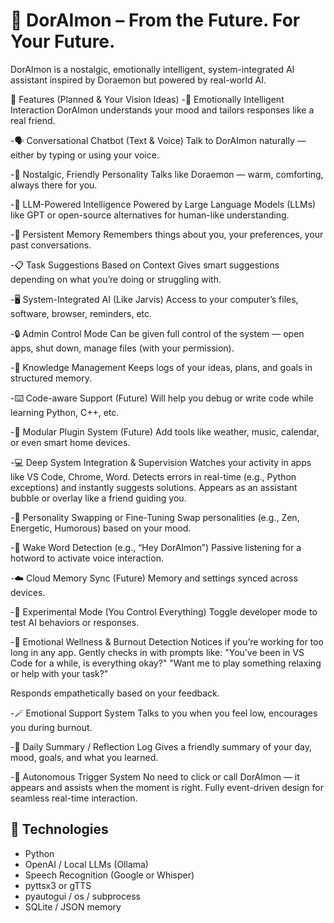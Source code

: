 # 🤖 DorAImon – From the Future. For Your Future.

DorAImon is a nostalgic, emotionally intelligent, system-integrated AI assistant  inspired by Doraemon but powered by real-world AI.

🌟 Features (Planned & Your Vision Ideas)
-🧠 Emotionally Intelligent Interaction
DorAImon understands your mood and tailors responses like a real friend.

-🗣️ Conversational Chatbot (Text & Voice)
Talk to DorAImon naturally — either by typing or using your voice.

-🧒 Nostalgic, Friendly Personality
Talks like Doraemon — warm, comforting, always there for you.

-🧠 LLM-Powered Intelligence
Powered by Large Language Models (LLMs) like GPT or open-source alternatives for human-like understanding.

-💾 Persistent Memory
Remembers things about you, your preferences, your past conversations.

-📋 Task Suggestions Based on Context
Gives smart suggestions depending on what you’re doing or struggling with.

-🖥️ System-Integrated AI (Like Jarvis)
Access to your computer’s files, software, browser, reminders, etc.

-🔒 Admin Control Mode
Can be given full control of the system — open apps, shut down, manage files (with your permission).

-📁 Knowledge Management
Keeps logs of your ideas, plans, and goals in structured memory.

-⌨️ Code-aware Support (Future)
Will help you debug or write code while learning Python, C++, etc.

-🔌 Modular Plugin System (Future)
Add tools like weather, music, calendar, or even smart home devices.

-💻 Deep System Integration & Supervision
Watches your activity in apps like VS Code, Chrome, Word.
Detects errors in real-time (e.g., Python exceptions) and instantly suggests solutions.
Appears as an assistant bubble or overlay like a friend guiding you.

-🧩 Personality Swapping or Fine-Tuning
Swap personalities (e.g., Zen, Energetic, Humorous) based on your mood.

-📢 Wake Word Detection (e.g., “Hey DorAImon”)
Passive listening for a hotword to activate voice interaction.

-☁️ Cloud Memory Sync (Future)
Memory and settings synced across devices.

-🧪 Experimental Mode (You Control Everything)
Toggle developer mode to test AI behaviors or responses.

-🧘 Emotional Wellness & Burnout Detection
Notices if you’re working for too long in any app.
Gently checks in with prompts like:
"You’ve been in VS Code for a while, is everything okay?"
"Want me to play something relaxing or help with your task?"

Responds empathetically based on your feedback.

-🪄 Emotional Support System
Talks to you when you feel low, encourages you during burnout.

-🧾 Daily Summary / Reflection Log
Gives a friendly summary of your day, mood, goals, and what you learned.

-🔔 Autonomous Trigger System
No need to click or call DorAImon — it appears and assists when the moment is right.
Fully event-driven design for seamless real-time interaction.

## 🔧 Technologies
- Python
- OpenAI / Local LLMs (Ollama)
- Speech Recognition (Google or Whisper)
- pyttsx3 or gTTS
- pyautogui / os / subprocess
- SQLite / JSON memory

